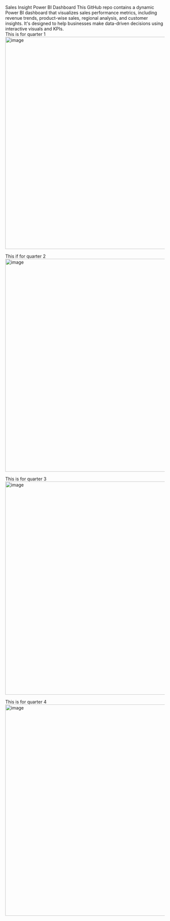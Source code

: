 Sales Insight Power BI Dashboard
This GitHub repo contains a dynamic Power BI dashboard that visualizes sales performance metrics, including revenue trends, product-wise sales, regional analysis, and customer insights. It's designed to help businesses make data-driven decisions using interactive visuals and KPIs.\
  This is for quarter 1 
<img width="671" alt="image" src="https://github.com/user-attachments/assets/14fe3961-0e95-4046-804d-0ce9cb24d432" />

This if for quarter 2 
<img width="673" alt="image" src="https://github.com/user-attachments/assets/38b760f9-5ac0-4814-8f5a-694d2149a647" />

This is for quarter 3 
<img width="674" alt="image" src="https://github.com/user-attachments/assets/ae26179d-cdfd-4a30-b317-bfcbb9bec480" />

This is for quarter 4 
<img width="668" alt="image" src="https://github.com/user-attachments/assets/6c14e02f-6ed8-456b-86a7-4c4d53f83b57" />



